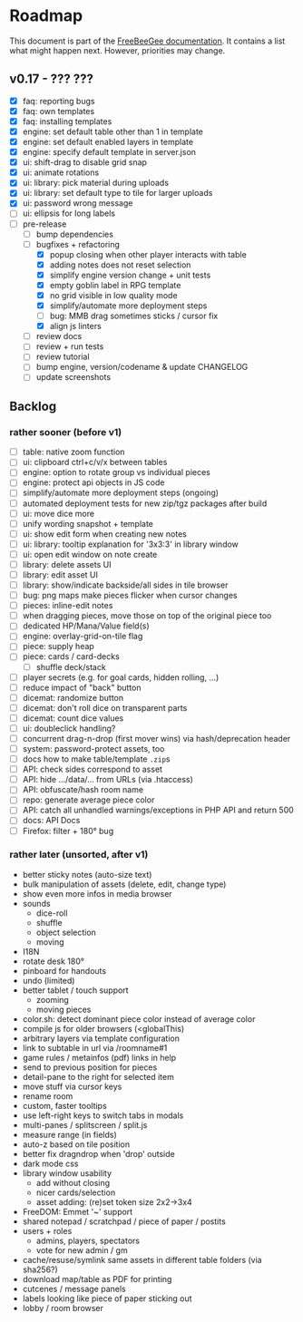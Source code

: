 # Roadmap

This document is part of the [FreeBeeGee documentation](DOCS.md). It contains a list what might happen next. However, priorities may change.

## v0.17 - ??? ???

* [X] faq: reporting bugs
* [X] faq: own templates
* [X] faq: installing templates
* [X] engine: set default table other than 1 in template
* [X] engine: set default enabled layers in template
* [X] engine: specify default template in server.json
* [X] ui: shift-drag to disable grid snap
* [X] ui: animate rotations
* [X] ui: library: pick material during uploads
* [X] ui: library: set default type to tile for larger uploads
* [X] ui: password wrong message
* [ ] ui: ellipsis for long labels
* [ ] pre-release
  * [ ] bump dependencies
  * [ ] bugfixes + refactoring
    * [X] popup closing when other player interacts with table
    * [X] adding notes does not reset selection
    * [X] simplify engine version change + unit tests
    * [X] empty goblin label in RPG template
    * [X] no grid visible in low quality mode
    * [X] simplify/automate more deployment steps
    * [ ] bug: MMB drag sometimes sticks / cursor fix
    * [X] align js linters
  * [ ] review docs
  * [ ] review + run tests
  * [ ] review tutorial
  * [ ] bump engine, version/codename & update CHANGELOG
  * [ ] update screenshots

## Backlog

### rather sooner (before v1)

* [ ] table: native zoom function
* [ ] ui: clipboard ctrl+c/v/x between tables
* [ ] engine: option to rotate group vs individual pieces
* [ ] engine: protect api objects in JS code
* [ ] simplify/automate more deployment steps (ongoing)
* [ ] automated deployment tests for new zip/tgz packages after build
* [ ] ui: move dice more
* [ ] unify wording snapshot + template
* [ ] ui: show edit form when creating new notes
* [ ] ui: library: tooltip explanation for '3x3:3' in library window
* [ ] ui: open edit window on note create
* [ ] library: delete assets UI
* [ ] library: edit asset UI
* [ ] library: show/indicate backside/all sides in tile browser
* [ ] bug: png maps make pieces flicker when cursor changes
* [ ] pieces: inline-edit notes
* [ ] when dragging pieces, move those on top of the original piece too
* [ ] dedicated HP/Mana/Value field(s)
* [ ] engine: overlay-grid-on-tile flag
* [ ] piece: supply heap
* [ ] piece: cards / card-decks
  * [ ] shuffle deck/stack
* [ ] player secrets (e.g. for goal cards, hidden rolling, ...)
* [ ] reduce impact of "back" button
* [ ] dicemat: randomize button
* [ ] dicemat: don't roll dice on transparent parts
* [ ] dicemat: count dice values
* [ ] ui: doubleclick handling?
* [ ] concurrent drag-n-drop (first mover wins) via hash/deprecation header
* [ ] system: password-protect assets, too
* [ ] docs how to make table/template `.zip`s
* [ ] API: check sides correspond to asset
* [ ] API: hide .../data/... from URLs (via .htaccess)
* [ ] API: obfuscate/hash room name
* [ ] repo: generate average piece color
* [ ] API: catch all unhandled warnings/exceptions in PHP API and return 500
* [ ] docs: API Docs
* [ ] Firefox: filter + 180° bug

### rather later (unsorted, after v1)

* better sticky notes (auto-size text)
* bulk manipulation of assets (delete, edit, change type)
* show even more infos in media browser
* sounds
  * dice-roll
  * shuffle
  * object selection
  * moving
* I18N
* rotate desk 180°
* pinboard for handouts
* undo (limited)
* better tablet / touch support
  * zooming
  * moving pieces
* color.sh: detect dominant piece color instead of average color
* compile js for older browsers (<globalThis)
* arbitrary layers via template configuration
* link to subtable in url via /roomname#1
* game rules / metainfos (pdf) links in help
* send to previous position for pieces
* detail-pane to the right for selected item
* move stuff via cursor keys
* rename room
* custom, faster tooltips
* use left-right keys to switch tabs in modals
* multi-panes / splitscreen / split.js
* measure range (in fields)
* auto-z based on tile position
* better fix dragndrop when 'drop' outside
* dark mode css
* library window usability
  * add without closing
  * nicer cards/selection
  * asset adding: (re)set token size 2x2->3x4
* FreeDOM: Emmet '~' support
* shared notepad / scratchpad / piece of paper / postits
* users + roles
  * admins, players, spectators
  * vote for new admin / gm
* cache/resuse/symlink same assets in different table folders (via sha256?)
* download map/table as PDF for printing
* cutcenes / message panels
* labels looking like piece of paper sticking out
* lobby / room browser
